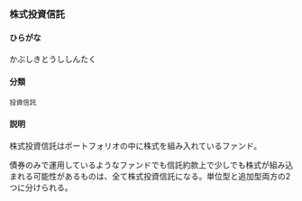<div style="display:none;">

## [あ行](securities-terms?id=あ行)
## [か行](securities-terms?id=か行)

</div>

### 株式投資信託

#### ひらがな

かぶしきとうししんたく

#### 分類

`投資信託`

#### 説明

株式投資信託はポートフォリオの中に株式を組み入れているファンド。
 
債券のみで運用しているようなファンドでも信託約款上で少しでも株式が組み込まれる可能性があるものは、全て株式投資信託になる。単位型と追加型両方の2つに分けられる。

<div style="display:none;">

## [さ行](securities-terms?id=さ行)
## [た行](securities-terms?id=た行)
## [な行](securities-terms?id=な行)
## [は行](securities-terms?id=は行)
## [ま行](securities-terms?id=ま行)
## [や行](securities-terms?id=や行)
## [ら行](securities-terms?id=ら行)
## [わ行](securities-terms?id=わ行)
## [英数字・記号](securities-terms?id=英数字・記号)

</div>

